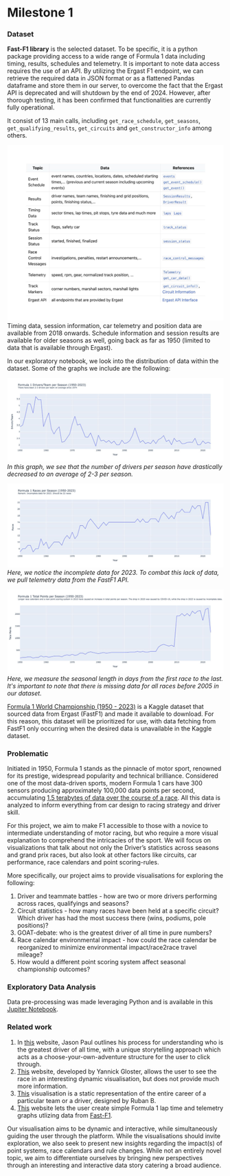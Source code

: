 # Milestone 1

### Dataset

**Fast-F1 library** is the selected dataset. To be specific, it is a python package providing access to a wide range of Formula 1 data including timing, results, schedules and telemetry. 
It is important to note data access requires the use of an API. By utilizing the Ergast F1 endpoint, we can retrieve the required data in JSON format or as a flattened Pandas dataframe and store them in our server, to overcome the fact that the Ergast API is deprecated and will shutdown by the end of 2024. However, after thorough testing, it has been confirmed that functionalities are currently fully operational.
    
It consist of 13 main calls, including `get_race_schedule`, `get_seasons`, `get_qualifying_results`, `get_circuits` and `get_constructor_info` among others. 

![Overview over the available data](/img/fastf1.png)
Timing data, session information, car telemetry and position data are available from 2018 onwards. Schedule information and session results are available for older seasons as well, going back as far as 1950 (limited to data that is available through Ergast).

In our exploratory notebook, we look into the distribution of data within the dataset. Some of the graphs we include are the following: 

![Drivers Per Season](/img/drivers_season.png)
*In this graph, we see that the number of drivers per season have drastically decreased to an average of 2-3 per season.*

![Races Per Season](/img/races_season.png)
*Here, we notice the incomplete data for 2023. To combat this lack of data, we pull telemetry data from the FastF1 API.*

![Drivers Per Season](/img/points_season.png)
*Here, we measure the seasonal length in days from the first race to the last. It's important to note that there is missing data for all races before 2005 in our dataset.*
    
[Formula 1 World Championship (1950 - 2023)](https://www.kaggle.com/datasets/rohanrao/formula-1-world-championship-1950-2020) is a Kaggle dataset that sourced data from Ergast (FastF1) and made it available to download. For this reason, this dataset will be prioritized for use, with data fetching from FastF1 only occurring when the desired data is unavailable in the Kaggle dataset.

### Problematic

Initiated in 1950, Formula 1 stands as the pinnacle of motor sport, renowned for its prestige, widespread popularity and technical brilliance. Considered one of the most data-driven sports, modern Formula 1 cars have 300 sensors producing approximately 100,000 data points per second, accumulating [1.5 terabytes of data over the course of a race](https://www.forbes.com/sites/joelshapiro/2023/01/26/data-driven-at-200-mph-how-analytics-transforms-formula-one-racing/?sh=6f330cc639db). All this data is analyzed to inform everything from car design to racing strategy and driver skill.

For this project, we aim to make F1 accessible to those with a novice to intermediate understanding of motor racing, but who require a more visual explanation to comprehend the intricacies of the sport. We will focus on visualizations that talk about not only the Driver’s statistics across seasons and grand prix races, but also look at other factors like circuits, car performance, race calendars and point scoring-rules.

More specifically, our project aims to provide visualisations for exploring the following:
1. Driver and teammate battles - how are two or more drivers performing across races, qualifyings and seasons?
2. Circuit statistics - how many races have been held at a specific circuit? Which driver has had the most success there (wins, podiums, pole positions)?
3. GOAT-debate: who is the greatest driver of all time in pure numbers?
4. Race calendar environmental impact - how could the race calendar be reorganized to minimize environmental impact/race2race travel mileage?
5. How would a different point scoring system affect seasonal championship outcomes? 

### Exploratory Data Analysis
Data pre-processing was made leveraging Python and is available in this [Jupiter Notebook]().

### Related work
1. In [this](https://jasonjpaul.squarespace.com/formula-1-data-vis) website, Jason Paul outlines his process for understanding who is the greatest driver of all time, with a unique storytelling approach which acts as a choose-your-own-adventure structure for the user to click through.
2. [This](https://f1-visualization.vercel.app) website, developed by Yannick Gloster, allows the user to see the race in an interesting dynamic visualisation, but does not provide much more information.
3. [This](https://uxdesign.cc/visualizing-career-flows-in-sports-formula-1-3d88feca257c) visualisation is a static representation of the entire career of a particular team or a driver, designed by Ruban B.
4. [This](https://www.f1-tempo.com) website lets the user create simple Formula 1 lap time and telemetry graphs utlizing data from [Fast-F1](https://github.com/theOehrly/Fast-F1/tree/master).

Our visualisation aims to be dynamic and interactive, while simultaneously guiding the user through the platform. While the visualisations should invite exploration, we also seek to present new insights regarding the impact(s) of point systems, race calendars and rule changes. While not an entirely novel topic, we aim to differentiate ourselves by bringing new perspectives through an interesting and interactive data story catering a broad audience.


